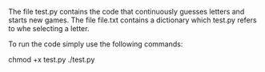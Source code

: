 The file test.py contains the code that continuously guesses letters and starts new games. The file file.txt contains a dictionary which test.py refers to whe selecting a letter.

To run the code simply use the following commands:

chmod +x test.py
./test.py
